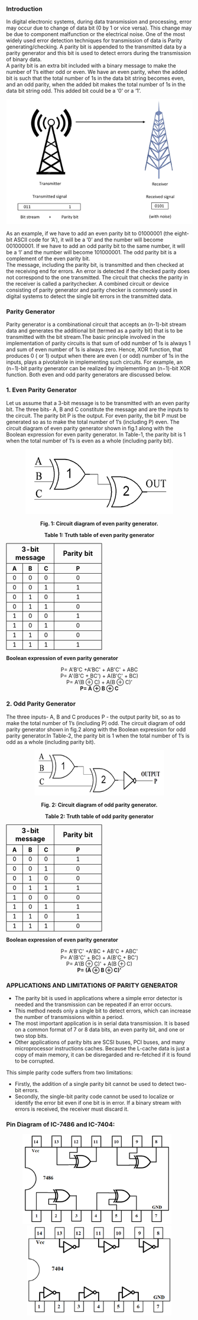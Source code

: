 ### Introduction
<div style=text-align:justify">

In digital electronic systems, during data transmission and processing, error may occur due to change of data bit (0 by 1 or vice versa). This change may be due to component malfunction or the electrical noise. One of the most widely used error detection techniques for transmission of data is Parity generating/checking. A parity bit is appended to the transmitted data by a parity generator and this bit is used to detect errors during the transmission of binary data.  
A parity bit is an extra bit included with a binary message to make the number of 1’s either odd or even. We have an even parity, when the added bit is such that the total number of 1s in the data bit string becomes even, and an odd parity, when the added bit makes the total number of 1s in the data bit string odd. This added bit could be a ‘0’ or a ‘1’.  
<center>

![](images/image1.1.png) </center>

As an example, if we have to add an even parity bit to 01000001 (the eight-bit ASCII code for ‘A’), it will be a ‘0’ and the number will become 001000001. If we have to add an odd parity bit to the same number, it will be a ‘l’ and the number will become 101000001. The odd parity bit is a complement of the even parity bit.  
The message, including the parity bit, is transmitted and then checked at the receiving end for errors. An error is detected if the checked parity does not correspond to the one transmitted. The circuit that checks the parity in the receiver is called a paritychecker. A combined circuit or device consisting of parity generator and parity checker is commonly used in digital systems to detect the single bit errors in the transmitted data.  

### **Parity Generator**

Parity generator is a combinational circuit that accepts an (n-1)-bit stream data and generates the additional bit (termed as a parity bit) that is to be transmitted with the bit stream.The basic principle involved in the implementation of parity circuits is that sum of odd number of 1s is always 1 and sum of even number of 1s is always zero. Hence, XOR function, that produces 0 ( or 1) output when there are even ( or odd) number of 1s in the inputs, plays a pivotalrole in implementing such circuits. For example, an (n−1)-bit parity generator can be realized by implementing an (n−1)-bit XOR function. Both even and odd parity generators are discussed below.

### **1\. Even Parity Generator**

Let us assume that a 3-bit message is to be transmitted with an even parity bit. The three bits- A, B and C constitute the message and are the inputs to the circuit. The parity bit P is the output. For even parity, the bit P must be generated so as to make the total number of 1’s (including P) even. The circuit diagram of even parity generator shown in fig.1 along with the Boolean expression for even parity generator. In Table-1, the parity bit is 1 when the total number of 1’s is even as a whole (including parity bit).
<center>

![](images/image6.png)

**Fig. 1: Circuit diagram of even parity generator.**

**Table 1: Truth table of even parity generator**

<table style="text-align:center;margin-right:8%;color:black;">
       <tr style="border:1px solid black;font-size:130%;border-collapse:collapse;">
      <th colspan="3"; style="border:1px solid black;border-collapse:collapse;width:110px;text-align:center;">3-bit message</th>
      <th style="border:1px solid black;border-collapse:collapse;width:110px;text-align:center;" >Parity bit</th>
      </tr>
      <tr>
      <th style="border:1px solid black;font-size:110%;border-collapse:collapse;">A</th>
      <th style="border:1px solid black;font-size:110%;border-collapse:collapse;">B</th>
      <th style="border:1px solid black;font-size:110%;border-collapse:collapse;">C</th>
      <th style="border:1px solid black;font-size:110%;border-collapse:collapse;text-align:center">P</th>
      </tr>
      <tr>
      <td style="border:1px solid black;font-size:110%;border-collapse:collapse;">0</td>
      <td style="border:1px solid black;font-size:110%;border-collapse:collapse;">0</td>
      <td style="border:1px solid black;font-size:110%;border-collapse:collapse;">0</td>
      <td style="border:1px solid black;font-size:110%;border-collapse:collapse;">0</td>
      </tr> 
      <tr>
      <td style="border:1px solid black;font-size:110%;border-collapse:collapse;">0</td>
      <td style="border:1px solid black;font-size:110%;border-collapse:collapse;">0</td>
      <td style="border:1px solid black;font-size:110%;border-collapse:collapse;">1</td>
      <td style="border:1px solid black;font-size:110%;border-collapse:collapse;">1</td>
      </tr>
      <tr>
      <td style="border:1px solid black;font-size:110%;border-collapse:collapse;">0</td>
      <td style="border:1px solid black;font-size:110%;border-collapse:collapse;">1</td>
      <td style="border:1px solid black;font-size:110%;border-collapse:collapse;">0</td>
      <td style="border:1px solid black;font-size:110%;border-collapse:collapse;">1</td>
      </tr> 
      <tr>
      <td style="border:1px solid black;font-size:110%;border-collapse:collapse;">0</td>
      <td style="border:1px solid black;font-size:110%;border-collapse:collapse;">1</td>
      <td style="border:1px solid black;font-size:110%;border-collapse:collapse;">1</td>
      <td style="border:1px solid black;font-size:110%;border-collapse:collapse;">0</td>
      </tr> 
      <tr>
      <td style="border:1px solid black;font-size:110%;border-collapse:collapse;">1</td>
      <td style="border:1px solid black;font-size:110%;border-collapse:collapse;">0</td>
      <td style="border:1px solid black;font-size:110%;border-collapse:collapse;">0</td>
      <td style="border:1px solid black;font-size:110%;border-collapse:collapse;">1</td>
      </tr>
      <tr>
      <td style="border:1px solid black;font-size:110%;border-collapse:collapse;">1</td>
      <td style="border:1px solid black;font-size:110%;border-collapse:collapse;">0</td>
      <td style="border:1px solid black;font-size:110%;border-collapse:collapse;">1</td>
      <td style="border:1px solid black;font-size:110%;border-collapse:collapse;">0</td>
      </tr>
      <tr>
      <td style="border:1px solid black;font-size:110%;border-collapse:collapse;">1</td>
      <td style="border:1px solid black;font-size:110%;border-collapse:collapse;">1</td>
      <td style="border:1px solid black;font-size:110%;border-collapse:collapse;">0</td>
      <td style="border:1px solid black;font-size:110%;border-collapse:collapse;">0</td>
      </tr>
      <tr>
      <td style="border:1px solid black;font-size:110%;border-collapse:collapse;">1</td>
      <td style="border:1px solid black;font-size:110%;border-collapse:collapse;">1</td>
      <td style="border:1px solid black;font-size:110%;border-collapse:collapse;">1</td>
      <td style="border:1px solid black;font-size:110%;border-collapse:collapse;">1</td>
      </tr>
      </table>
      </center>

  

**Boolean expression of even parity generator**
<center>

P= A'B'C +A'BC' + AB'C' + ABC  
P= A'(B'C + BC') + A(B'C' + BC)  
P= A’(B ⊕ C) + A(B ⊕ C)’  
**P= A ⊕ B ⊕ C**  </center>

### **2\. Odd Parity Generator**

The three inputs- A, B and C produces P - the output parity bit, so as to make the total number of 1’s (including P) odd. The circuit diagram of odd parity generator shown in fig.2 along with the Boolean expression for odd parity generator.In Table-2, the parity bit is 1 when the total number of 1’s is odd as a whole (including parity bit).

<center>

![](images/image3ins.png)

**Fig. 2: Circuit diagram of odd parity generator.**

**Table 2: Truth table of odd parity generator**

<table style="text-align:center;margin-right:8%;color:black;">
      <tr style="border:1px solid black;font-size:130%;border-collapse:collapse;">
      <th colspan="3"; style="border:1px solid black;border-collapse:collapse;width:110px;text-align:center;">3-bit message</th>
      <th style="border:1px solid black;border-collapse:collapse;width:110px;text-align:center;" >Parity bit</th>
      </tr>
      <tr>
      <th style="border:1px solid black;font-size:110%;border-collapse:collapse;">A</th>
      <th style="border:1px solid black;font-size:110%;;border-collapse:collapse;">B</th>
      <th style="border:1px solid black;font-size:110%;;border-collapse:collapse;">C</th>
      <th style="border:1px solid black;font-size:110%;;border-collapse:collapse;text-align:center">P</th>
      </tr> 
      <tr>
      <td style="border:1px solid black;font-size:110%;;border-collapse:collapse;">0</td>
      <td style="border:1px solid black;font-size:110%;;border-collapse:collapse;">0</td>
      <td style="border:1px solid black;font-size:110%;;border-collapse:collapse;">0</td>
      <td style="border:1px solid black;font-size:110%;;border-collapse:collapse;">1</td>
      </tr>
      <tr>
      <td style="border:1px solid black;font-size:110%;;border-collapse:collapse;">0</td>
      <td style="border:1px solid black;font-size:110%;;border-collapse:collapse;">0</td>
      <td style="border:1px solid black;font-size:110%;;border-collapse:collapse;">1</td>
      <td style="border:1px solid black;font-size:110%;;border-collapse:collapse;">0</td>
      </tr>
      <tr>
      <td style="border:1px solid black;font-size:110%;;border-collapse:collapse;">0</td>
      <td style="border:1px solid black;font-size:110%;;border-collapse:collapse;">1</td>
      <td style="border:1px solid black;font-size:110%;;border-collapse:collapse;">0</td>
      <td style="border:1px solid black;font-size:110%;;border-collapse:collapse;">0</td>
      </tr>
      <tr>
      <td style="border:1px solid black;font-size:110%;;border-collapse:collapse;">0</td>
      <td style="border:1px solid black;font-size:110%;;border-collapse:collapse;">1</td>
      <td style="border:1px solid black;font-size:110%;;border-collapse:collapse;">1</td>
      <td style="border:1px solid black;font-size:110%;;border-collapse:collapse;">1</td>
      </tr>   
      <tr>
      <td style="border:1px solid black;font-size:110%;;border-collapse:collapse;">1</td>
      <td style="border:1px solid black;font-size:110%;;border-collapse:collapse;">0</td>
      <td style="border:1px solid black;font-size:110%;;border-collapse:collapse;">0</td>
      <td style="border:1px solid black;font-size:110%;;border-collapse:collapse;">0</td>
      </tr>   
      <tr>
      <td style="border:1px solid black;font-size:110%;;border-collapse:collapse;">1</td>
      <td style="border:1px solid black;font-size:110%;;border-collapse:collapse;">0</td>
      <td style="border:1px solid black;font-size:110%;;border-collapse:collapse;">1</td>
      <td style="border:1px solid black;font-size:110%;;border-collapse:collapse;">1</td>
      </tr>     
      <tr>
      <td style="border:1px solid black;font-size:110%;;border-collapse:collapse;">1</td>
      <td style="border:1px solid black;font-size:110%;;border-collapse:collapse;">1</td>
      <td style="border:1px solid black;font-size:110%;;border-collapse:collapse;">0</td>
      <td style="border:1px solid black;font-size:110%;;border-collapse:collapse;">1</td>
      </tr>     
      <tr>
      <td style="border:1px solid black;font-size:110%;;border-collapse:collapse;">1</td>
      <td style="border:1px solid black;font-size:110%;;border-collapse:collapse;">1</td>
      <td style="border:1px solid black;font-size:110%;;border-collapse:collapse;">1</td>
      <td style="border:1px solid black;font-size:110%;;border-collapse:collapse;">0</td>
      </tr>      
      </table>
      </center>
  

**Boolean expression of even parity generator**
<center>

P= A'B'C' +A'BC + AB'C + ABC'  
P= A'(B'C' + BC) + A(B'C + BC')  
P= A’(B ⊕ C)' + A(B ⊕ C)  
**P= (A ⊕ B ⊕ C)'**  </center>

### **APPLICATIONS AND LIMITATIONS OF PARITY GENERATOR**

*   The parity bit is used in applications where a simple error detector is needed and the transmission can be repeated if an error occurs.
*   This method needs only a single bit to detect errors, which can increase the number of transmissions within a period.
*   The most important application is in serial data transmission. It is based on a common format of 7 or 8 data bits, an even parity bit, and one or two stop bits.
*   Other applications of parity bits are SCSI buses, PCI buses, and many microprocessor instructions caches. Because the L-cache data is just a copy of main memory, it can be disregarded and re-fetched if it is found to be corrupted.

This simple parity code suffers from two limitations:  

*   Firstly, the addition of a single parity bit cannot be used to detect two-bit errors.
*   Secondly, the single-bit parity code cannot be used to localize or identify the error bit even if one bit is in error. If a binary stream with errors is received, the receiver must discard it.

### **Pin Diagram of IC-7486 and IC-7404:**
<center>

![](images/image4.png)&emsp; ![](images/image5.png) </center>

</div>
